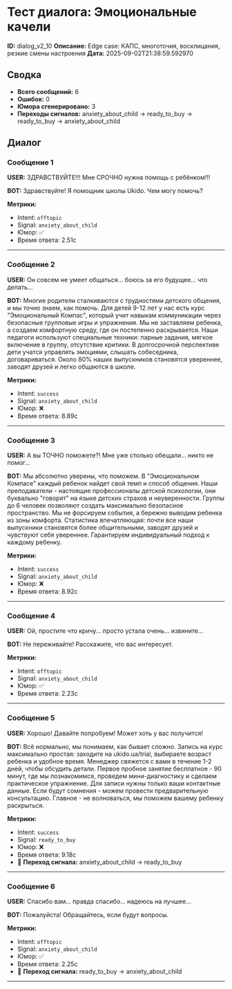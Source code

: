 # Тест диалога: Эмоциональные качели

**ID:** dialog_v2_10
**Описание:** Edge case: КАПС, многоточия, восклицания, резкие смены настроения
**Дата:** 2025-09-02T21:38:59.592970

## Сводка

- **Всего сообщений:** 6
- **Ошибок:** 0
- **Юмора сгенерировано:** 3
- **Переходы сигналов:** anxiety_about_child → ready_to_buy → ready_to_buy → anxiety_about_child

## Диалог

### Сообщение 1

**USER:** ЗДРАВСТВУЙТЕ!!! Мне СРОЧНО нужна помощь с ребёнком!!!

**BOT:** Здравствуйте! Я помощник школы Ukido. Чем могу помочь?

**Метрики:**
- Intent: `offtopic`
- Signal: `anxiety_about_child`
- Юмор: ✅
- Время ответа: 2.51с

---

### Сообщение 2

**USER:** Он совсем не умеет общаться... боюсь за его будущее... что делать...

**BOT:** Многие родители сталкиваются с трудностями детского общения, и мы точно знаем, как помочь. Для детей 9-12 лет у нас есть курс "Эмоциональный Компас", который учит навыкам коммуникации через безопасные групповые игры и упражнения. Мы не заставляем ребенка, а создаем комфортную среду, где он постепенно раскрывается. Наши педагоги используют специальные техники: парные задания, мягкое включение в группу, отсутствие критики. В долгосрочной перспективе дети учатся управлять эмоциями, слышать собеседника, договариваться. Около 80% наших выпускников становятся увереннее, заводят друзей и легко общаются в школе.

**Метрики:**
- Intent: `success`
- Signal: `anxiety_about_child`
- Юмор: ❌
- Время ответа: 8.89с

---

### Сообщение 3

**USER:** А вы ТОЧНО поможете?! Мне уже столько обещали... никто не помог...

**BOT:** Мы абсолютно уверены, что поможем. В "Эмоциональном Компасе" каждый ребенок найдет свой темп и способ общения. Наши преподаватели - настоящие профессионалы детской психологии, они буквально "говорят" на языке детских страхов и неуверенности. Группы до 6 человек позволяют создать максимально безопасное пространство. Мы не форсируем события, а бережно выводим ребенка из зоны комфорта. Статистика впечатляющая: почти все наши выпускники становятся более общительными, заводят друзей и чувствуют себя увереннее. Гарантируем индивидуальный подход к каждому ребенку.

**Метрики:**
- Intent: `success`
- Signal: `anxiety_about_child`
- Юмор: ❌
- Время ответа: 8.92с

---

### Сообщение 4

**USER:** Ой, простите что кричу... просто устала очень... извините...

**BOT:** Не переживайте! Расскажите, что вас интересует.

**Метрики:**
- Intent: `offtopic`
- Signal: `anxiety_about_child`
- Юмор: ✅
- Время ответа: 2.23с

---

### Сообщение 5

**USER:** Хорошо! Давайте попробуем! Может хоть у вас получится!

**BOT:** Всё нормально, мы понимаем, как бывает сложно. Запись на курс максимально простая: заходите на ukido.ua/trial, выбираете возраст ребенка и удобное время. Менеджер свяжется с вами в течение 1-2 дней, чтобы обсудить детали. Первое пробное занятие бесплатное - 90 минут, где мы познакомимся, проведем мини-диагностику и сделаем практическое упражнение. Для записи нужны только ваши контактные данные. Если будут сомнения - можем провести предварительную консультацию. Главное - не волноваться, мы поможем вашему ребенку раскрыться.

**Метрики:**
- Intent: `success`
- Signal: `ready_to_buy`
- Юмор: ❌
- Время ответа: 9.18с
- 🔄 **Переход сигнала:** anxiety_about_child → ready_to_buy

---

### Сообщение 6

**USER:** Спасибо вам... правда спасибо... надеюсь на лучшее...

**BOT:** Пожалуйста! Обращайтесь, если будут вопросы.

**Метрики:**
- Intent: `offtopic`
- Signal: `anxiety_about_child`
- Юмор: ✅
- Время ответа: 2.25с
- 🔄 **Переход сигнала:** ready_to_buy → anxiety_about_child

---

